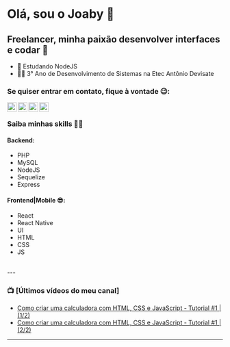# Olá, sou o Joaby 👋
## Freelancer, minha paixão desenvolver interfaces e codar 🥰
- 🚀 Estudando NodeJS 
- 👨‍💻 3° Ano de Desenvolvimento de Sistemas na Etec Antônio Devisate

### Se quiser entrar em contato, fique à vontade 😉:

[<img align="left" alt="codeSTACKr | YouTube" width="22px" src="https://cdn.jsdelivr.net/npm/simple-icons@v3/icons/youtube.svg" />][youtube]
[<img align="left" alt="codeSTACKr | Twitter" width="22px" src="https://cdn.jsdelivr.net/npm/simple-icons@v3/icons/twitter.svg" />][twitter]
[<img align="left" alt="codeSTACKr | LinkedIn" width="22px" src="https://cdn.jsdelivr.net/npm/simple-icons@v3/icons/linkedin.svg" />][linkedin]
[<img align="left" alt="codeSTACKr | Instagram" width="22px" src="https://cdn.jsdelivr.net/npm/simple-icons@v3/icons/instagram.svg" />][instagram]

<br />

### Saiba minhas skills 🐱‍👤
#### Backend:
- PHP
- MySQL
- NodeJS
- Sequelize
- Express


#### Frontend|Mobile 😎:
- React
- React Native
- UI
- HTML
- CSS
- JS

<br />
---

### 📺 [Últimos vídeos do meu canal]
<!-- YOUTUBE:START -->
- [Como criar uma calculadora com HTML, CSS e JavaScript - Tutorial #1 | (1/2)](https://www.youtube.com/watch?v=Jbv9AQDdVZ4)
- [Como criar uma calculadora com HTML, CSS e JavaScript - Tutorial #1 | (2/2)](https://www.youtube.com/watch?v=QwVt1wm7wRs)
<!-- YOUTUBE:END -->

---


[twitter]: https://twitter.com/BigmanTrets
[youtube]: https://www.youtube.com/channel/UCT1LR0-Qqr8hML9EtnPsuTQ?
[instagram]: https://www.instagram.com/little_joaby/
[linkedin]: https://www.linkedin.com/in/joaby-oliveira-088423195/
[image]: https://unsplash.com/photos/5Xwaj9gaR0g

